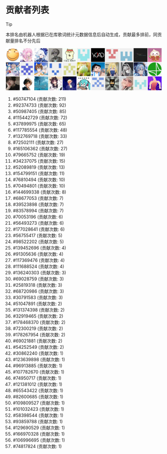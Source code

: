 # 贡献者列表

> [!TIP]
> 本排名由机器人根据已在库歌词统计元数据信息后自动生成，贡献最多排前，同贡献量排名不分先后

![贡献者头像画廊](./CONTRIBUTORS.svg)

1. #50747104 (贡献次数: 211)
2. #92374733 (贡献次数: 92)
3. #50987405 (贡献次数: 85)
4. #115442729 (贡献次数: 72)
5. #37899975 (贡献次数: 65)
6. #117785554 (贡献次数: 48)
7. #132769718 (贡献次数: 33)
8. #72502111 (贡献次数: 27)
9. #165106362 (贡献次数: 27)
10. #79665752 (贡献次数: 19)
11. #34237075 (贡献次数: 15)
12. #52089819 (贡献次数: 13)
13. #154799151 (贡献次数: 11)
14. #76810494 (贡献次数: 10)
15. #70494801 (贡献次数: 10)
16. #144699338 (贡献次数: 8)
17. #68677053 (贡献次数: 7)
18. #39523898 (贡献次数: 7)
19. #83578994 (贡献次数: 7)
20. #70053196 (贡献次数: 6)
21. #56493273 (贡献次数: 6)
22. #177028641 (贡献次数: 6)
23. #56755417 (贡献次数: 5)
24. #98522202 (贡献次数: 5)
25. #139452696 (贡献次数: 4)
26. #91305636 (贡献次数: 4)
27. #117369476 (贡献次数: 4)
28. #111688524 (贡献次数: 4)
29. #136240303 (贡献次数: 3)
30. #69028759 (贡献次数: 3)
31. #25819318 (贡献次数: 3)
32. #68720986 (贡献次数: 3)
33. #30791583 (贡献次数: 3)
34. #51047891 (贡献次数: 2)
35. #131374398 (贡献次数: 2)
36. #32919465 (贡献次数: 2)
37. #178468370 (贡献次数: 2)
38. #72300219 (贡献次数: 2)
39. #178267954 (贡献次数: 2)
40. #69021881 (贡献次数: 2)
41. #54252549 (贡献次数: 2)
42. #30862240 (贡献次数: 1)
43. #123639898 (贡献次数: 1)
44. #96913885 (贡献次数: 1)
45. #107782670 (贡献次数: 1)
46. #74950717 (贡献次数: 1)
47. #121381012 (贡献次数: 1)
48. #65543422 (贡献次数: 1)
49. #82600685 (贡献次数: 1)
50. #109809527 (贡献次数: 1)
51. #101032423 (贡献次数: 1)
52. #58398544 (贡献次数: 1)
53. #93859788 (贡献次数: 1)
54. #129690529 (贡献次数: 1)
55. #166970328 (贡献次数: 1)
56. #106996695 (贡献次数: 1)
57. #74817824 (贡献次数: 1)
